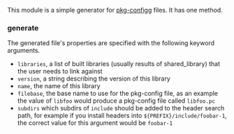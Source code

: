 This module is a simple generator for [pkg-config](http://pkg-config.freedesktop.org/)g files. It has one method.

### generate

The generated file's properties are specified with the following keyword arguments.

- `libraries`, a list of built libraries (usually results of shared_library) that the user needs to link against
- `version`, a string describing the version of this library
- `name`, the name of this library
- `filebase`, the base name to use for the pkg-config file, as an example the value of `libfoo` would produce a pkg-config file called `libfoo.pc`
- `subdirs` which subdirs of `include` should be added to the header search path, for example if you install headers into `${PREFIX}/include/foobar-1`, the correct value for this argument would be `foobar-1`
